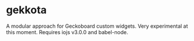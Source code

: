 # gekkota
A modular approach for Geckoboard custom widgets. Very experimental at this moment. Requires iojs v3.0.0 and babel-node.
